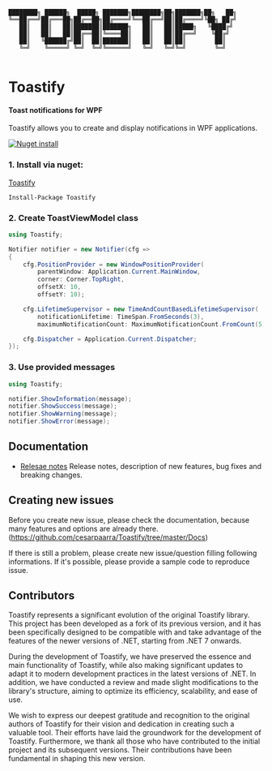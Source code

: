 ```
████████╗ ██████╗  █████╗ ███████╗████████╗██╗███████╗██╗   ██╗
╚══██╔══╝██╔═══██╗██╔══██╗██╔════╝╚══██╔══╝██║██╔════╝╚██╗ ██╔╝
   ██║   ██║   ██║███████║███████╗   ██║   ██║█████╗   ╚████╔╝ 
   ██║   ██║   ██║██╔══██║╚════██║   ██║   ██║██╔══╝    ╚██╔╝  
   ██║   ╚██████╔╝██║  ██║███████║   ██║   ██║██║        ██║   
   ╚═╝    ╚═════╝ ╚═╝  ╚═╝╚══════╝   ╚═╝   ╚═╝╚═╝        ╚═╝   
                                                               
```

# Toastify
#### Toast notifications for WPF

Toastify allows you to create and display notifications in WPF applications.


[![Nuget install](https://img.shields.io/badge/nuget-install-green.svg)](https://www.nuget.org/packages/Toastify/)


### 1. Install via nuget:
[Toastify](https://www.nuget.org/packages/Toastify/)

```
Install-Package Toastify
```

### 2. Create ToastViewModel class
```csharp
using Toastify;

Notifier notifier = new Notifier(cfg =>
{
    cfg.PositionProvider = new WindowPositionProvider(
        parentWindow: Application.Current.MainWindow,
        corner: Corner.TopRight,
        offsetX: 10,  
        offsetY: 10);

    cfg.LifetimeSupervisor = new TimeAndCountBasedLifetimeSupervisor(
        notificationLifetime: TimeSpan.FromSeconds(3),
        maximumNotificationCount: MaximumNotificationCount.FromCount(5));

    cfg.Dispatcher = Application.Current.Dispatcher;
});
```

### 3. Use provided messages
```csharp
using Toastify;

notifier.ShowInformation(message);
notifier.ShowSuccess(message);
notifier.ShowWarning(message);
notifier.ShowError(message);
```


## Documentation

* [Relesae notes](https://github.com/cesarpaarra/Toastify/blob/master/Docs/ReleaseNotes.md)
  Release notes, description of new features, bug fixes and breaking changes.
  
## Creating new issues
Before you create new issue, please check the documentation, because many features and options are already there.
(https://github.com/cesarpaarra/Toastify/tree/master/Docs)

If there is still a problem, please create new issue/question filling following informations. 
If it's possible, please provide a sample code to reproduce issue.

## Contributors
Toastify represents a significant evolution of the original Toastify library. This project has been developed as a fork of its previous version, and it has been specifically designed to be compatible with and take advantage of the features of the newer versions of .NET, starting from .NET 7 onwards.

During the development of Toastify, we have preserved the essence and main functionality of Toastify, while also making significant updates to adapt it to modern development practices in the latest versions of .NET. In addition, we have conducted a review and made slight modifications to the library's structure, aiming to optimize its efficiency, scalability, and ease of use.

We wish to express our deepest gratitude and recognition to the original authors of Toastify for their vision and dedication in creating such a valuable tool. Their efforts have laid the groundwork for the development of Toastify. Furthermore, we thank all those who have contributed to the initial project and its subsequent versions. Their contributions have been fundamental in shaping this new version.
